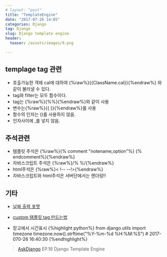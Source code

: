 ```yaml
---
# layout: "post"
title: "TemplateEngine"
date: "2017-07-26 14:05"
categories: Django
tag: Django
slug: Django template engine
header:
  teaser: /assets/images/9.png

---
```


## templage tag 관련
- 호출가능한 객체 cal에 대하여 {%raw%}{{ClassName.cal}}{%endraw%}  와 같이 불러낼 수 있다.
- tag와 filter는 모두 함수이다.
- tag는 {%raw%}{%%}{%endraw%}와 같이 사용
- 변수는{%raw%}{{ }}{%endraw%}를 사용
- 함수의 인자는 ()를 사용하지 않음.
- 인자사이에 ,를 넣지 않음.


## 주석관련
  - 템플릿 주석은 {%raw%}{% comment "notename,option"%} {% endcomment%}{%endraw%}
  - 자바스크립트 주석은  {%raw%}/% %/{%endraw%}
  - html주석은  {%raw%}< !--  --!>{%endraw%}
  - 자바스크립트와 html주석은 서버단에서는 랜더링!!

## 기타
  - [날짜 출력 포맷](https://docs.djangoproject.com/en/1.10/ref/templates/builtins/#std:templatefilter-date)
  - [custom 탬플릿 tag 만드는법](https://blueshw.github.io/2016/03/03/django-using-custom-templatetags/)

 - 장고에서 시간표시
   {%highlight python%}
        from django.utils import timezone
        timezone.now().strftime("%Y-%m-%d %H:%M:%S")
        # 2017-070-26 16:40:30
   {%endhighlight%}



> [AskDjango](https://nomade.kr) EP.16 Django Template Engine
